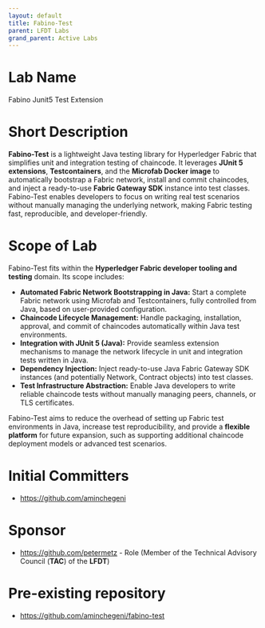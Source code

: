 ```yaml
---
layout: default
title: Fabino-Test
parent: LFDT Labs
grand_parent: Active Labs
---
```


# Lab Name

Fabino Junit5 Test Extension

# Short Description

**Fabino-Test** is a lightweight Java testing library for Hyperledger Fabric that simplifies unit and integration
testing of
chaincode. It leverages **JUnit 5 extensions**, **Testcontainers**, and the **Microfab Docker image** to automatically
bootstrap a
Fabric network, install and commit chaincodes, and inject a ready-to-use **Fabric Gateway SDK** instance into test
classes.
Fabino-Test enables developers to focus on writing real test scenarios without manually managing the underlying network,
making Fabric testing fast, reproducible, and developer-friendly.

# Scope of Lab

Fabino-Test fits within the **Hyperledger Fabric developer tooling and testing** domain. Its scope includes:

- **Automated Fabric Network Bootstrapping in Java:** Start a complete Fabric network using Microfab and Testcontainers,
  fully controlled from Java, based on user-provided configuration.
- **Chaincode Lifecycle Management:** Handle packaging, installation, approval, and commit of chaincodes automatically
  within Java test environments.
- **Integration with JUnit 5 (Java):** Provide seamless extension mechanisms to manage the network lifecycle in unit and
  integration tests written in Java.
- **Dependency Injection:** Inject ready-to-use Java Fabric Gateway SDK instances (and potentially Network, Contract
  objects) into test classes.
- **Test Infrastructure Abstraction:** Enable Java developers to write reliable chaincode tests without manually
  managing peers, channels, or TLS certificates.

Fabino-Test aims to reduce the overhead of setting up Fabric test environments in Java, increase test reproducibility,
and provide a **flexible platform** for future expansion, such as supporting additional chaincode deployment models or
advanced test scenarios.

# Initial Committers

- https://github.com/aminchegeni

# Sponsor

- https://github.com/petermetz - Role (Member of the Technical Advisory Council (**TAC**) of the **LFDT**)

# Pre-existing repository

- https://github.com/aminchegeni/fabino-test
